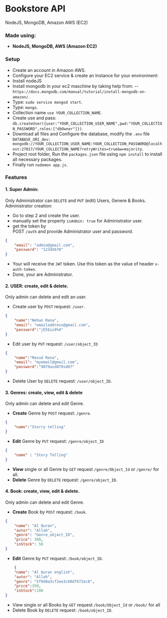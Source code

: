 # Bookstore API
NodeJS, MongoDB, Amazon AWS (EC2)
### Made using: 
- **NodeJS, MongoDB, AWS (Amazon EC2)**

### Setup
- Create an account in Amazon AWS.  
- Configure your EC2 service & create an Instance for your environment: 
- Install nodeJS
- Install mongodb in your ec2 maschine by taking help from: --`https://docs.mongodb.com/manual/tutorial/install-mongodb-on-amazon/`. 
- Type: `sudo service mongod start`. 
- Type: `mongo`. 
- Collection name `use YOUR_COLLECTION_NAME`. 
- Create use and pass:  `db.createUser({user:"YOUR_COLLECTION_USER_NAME",pwd:"YOUR_COLLECTION_PASSWORD",roles:["dbOwner"]})`. 
- Download all files and Configure the database, modify the `.env` file `DATABASE_URI_dev: mongodb://YOUR_COLLECTION_USER_NAME:YOUR_COLLECTION_PASSWORD@localhost:27017/YOUR_COLLECTION_NAME?retryWrites=true&w=majority`. 
- Project root folder, Run the `packages.json` file using `npm install` to install all necessary packages.  
- Finally run `nodemon app.js`. 


### Features
#### 1. Super Admin:
Only Administrator can `DELETE` and `PUT` (edit)  Users, Genere & Books. 
Administrator creation:
- Go to step 2 and create the user. 
- manually set the property `isAdmin: true` for Administrator user. 
- get the token by   
POST `/auth` and provide Administrator user and password. 
```json
{
    "email": "admin@gmail.com",
    "password": "12345678"
}
```
- Your will receive the `JWT` token. Use this token as the value of header `x-auth-token`. 
- Done, your are Administrator. 

#### 2. USER: create, edit & delete. 
Only admin can delete and edit an user. 
- Create user by `POST` request: `/user`. 
```json
{
    "name":"Nehan Rana",
    "email": "emailaddress@gmail.com",
    "password":"jE5$iu9%4"
}
```
- Edit user by `PUT` request: `/user/object_ID`
```json
{
    "name":"Masud Rana",
    "email": "myemail@gmail.com",
    "password":"9879asd879sd87"
}
```
- Delete User by `DELETE` request: `/user/object_ID`. 

#### 3. Genres: create, view, edit & delete
Only admin can delete and edit Genre. 
- **Create** Genre by `POST` request: `/genre`. 
```json
{
    "name":"Storry telling"
}
```
- **Edit** Genre by `PUT` request: `/genre/object_ID`
```json
{
    "name" : "Story Telling"
}
```
- **View** single or all Genre by `GET` request `/genre/Object_Id` or `/genre/` for all. 
- **Delete** Genre by `DELETE` request: `/genre/object_ID`. 

#### 4. Book: create, view, edit & delete. 
Only admin can delete and edit Genre. 
- **Create** Book by `POST` request: `/book`. 
```json
{
    "name": "Al Quran",
    "autor": "Allah",
    "genre": "Genre_object_ID",
    "price": 300,
    "inStock": 50
}
```
- **Edit** Genre by `PUT` request: `/book/object_ID`. 
```json
    {
    "name": "Al Quran english",
    "autor": "Allah",
    "genre": "5f9d8a3cf2ee3c60df672ec8",
    "price":350,
    "inStock":100
}
```
- View single or all Books by `GET` request `/book/Object_Id` or `/book/` for all
- Delete Book by `DELETE` request: `/book/object_ID`. 

